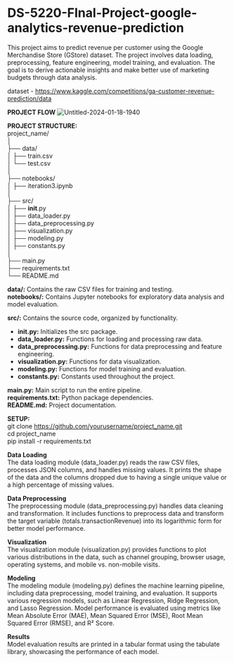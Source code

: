 # DS-5220-FInal-Project-google-analytics-revenue-prediction

This project aims to predict revenue per customer using the Google Merchandise Store (GStore) dataset. The project involves data loading, preprocessing, feature engineering, model training, and evaluation. The goal is to derive actionable insights and make better use of marketing budgets through data analysis.

dataset - https://www.kaggle.com/competitions/ga-customer-revenue-prediction/data

<b>PROJECT FLOW</b>
![Untitled-2024-01-18-1940](https://github.com/AADARSH96/DS-5220-FInal-Project-google-analytics-revenue-prediction/assets/30507087/11b13394-ed6f-4fb8-967c-1fef2a8e0694)

<b>PROJECT STRUCTURE:</b><br/> 
project_name/ <br/> 
│<br/> 
├── data/<br/> 
│   ├── train.csv<br/> 
│   └── test.csv<br/> 
│<br/> 
├── notebooks/<br/> 
│   ├──  iteration3.ipynb<br/> 
│<br/> 
├── src/<br/> 
│   ├── __init__.py<br/> 
│   ├── data_loader.py<br/> 
│   ├── data_preprocessing.py<br/> 
│   ├── visualization.py<br/> 
│   ├── modeling.py<br/> 
│   ├── constants.py<br/> 
│<br/> 
├── main.py<br/> 
├── requirements.txt<br/> 
└── README.md<br/> 

<b>data/:</b> Contains the raw CSV files for training and testing.<br/> 
<b>notebooks/:</b> Contains Jupyter notebooks for exploratory data analysis and model evaluation.

<b>src/:</b> Contains the source code, organized by functionality.<br/> 
- <b>__init__.py:</b> Initializes the src package.
- <b>data_loader.py:</b> Functions for loading and processing raw data.
- <b>data_preprocessing.py:</b> Functions for data preprocessing and feature engineering.
- <b>visualization.py:</b> Functions for data visualization.
- <b>modeling.py:</b> Functions for model training and evaluation.
- <b>constants.py:</b> Constants used throughout the project.

<b>main.py:</b> Main script to run the entire pipeline.<br/> 
<b>requirements.txt:</b> Python package dependencies.<br/> 
<b>README.md:</b> Project documentation.<br/> 


<b>SETUP:</b><br/>
git clone https://github.com/yourusername/project_name.git<br/>
cd project_name<br/>
pip install -r requirements.txt<br/>


<b>Data Loading</b><br/>
The data loading module (data_loader.py) reads the raw CSV files, processes JSON columns, and handles missing values. It prints the shape of the data and the columns dropped due to having a single unique value or a high percentage of missing values.

<b>Data Preprocessing</b><br/>
The preprocessing module (data_preprocessing.py) handles data cleaning and transformation. It includes functions to preprocess data and transform the target variable (totals.transactionRevenue) into its logarithmic form for better model performance.

<b>Visualization</b><br/>
The visualization module (visualization.py) provides functions to plot various distributions in the data, such as channel grouping, browser usage, operating systems, and mobile vs. non-mobile visits.

<b>Modeling</b><br/>
The modeling module (modeling.py) defines the machine learning pipeline, including data preprocessing, model training, and evaluation. It supports various regression models, such as Linear Regression, Ridge Regression, and Lasso Regression. Model performance is evaluated using metrics like Mean Absolute Error (MAE), Mean Squared Error (MSE), Root Mean Squared Error (RMSE), and R² Score.

<b>Results</b><br/>
Model evaluation results are printed in a tabular format using the tabulate library, showcasing the performance of each model.


